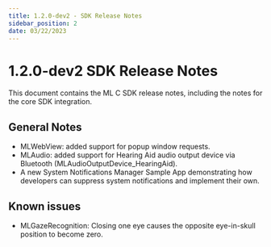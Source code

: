 ```yaml
---
title: 1.2.0-dev2 - SDK Release Notes
sidebar_position: 2
date: 03/22/2023
---
```


# 1.2.0-dev2 SDK Release Notes

This document contains the ML C SDK release notes, including the notes for the core SDK integration.

## General Notes

- MLWebView: added support for popup window requests.
- MLAudio: added support for Hearing Aid audio output device via Bluetooth (MLAudioOutputDevice_HearingAid).
- A new System Notifications Manager Sample App demonstrating how developers can suppress system notifications and implement their own.

## Known issues

- MLGazeRecognition: Closing one eye causes the opposite eye-in-skull position to become zero.

